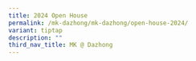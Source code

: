 ```yaml
---
title: 2024 Open House
permalink: /mk-dazhong/mk-dazhong/open-house-2024/
variant: tiptap
description: ""
third_nav_title: MK @ Dazhong
---
```

